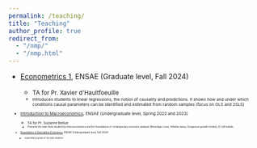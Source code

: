 ```yaml
---
permalink: /teaching/
title: "Teaching"
author_profile: true
redirect_from: 
  - "/nmp/"
  - "/nmp.html"
---
```



- [Econometrics 1](https://www.ensae.fr/en/courses/145), ENSAE (Graduate level, Fall 2024)
  - <small>TA for Pr. Xavier d'Haultfoeuille<small> 
  - <small>Introduces students to linear regressions, the notion of causality and predictions. It shows how and under which conditions causal parameters can be identified and estimated from random samples (focus on OLS and 2SLS)<small>
  
- [Introduction to Macroeconomics](https://www.ensae.fr/en/courses/2), ENSAE (Undergraduate level, Spring 2022 and 2023)
  - <small>TA for Pr. Suzanne Bellue<small>
  - <small>Presents the main facts studied by macroeconomics and the foundations of contemporary economic analysis (Beveridge curve, Inflation taxes, Exogenous growth models, IS-LM model)<small>
  
- [Dissertation in Descriptive Economics](https://www.ensae.fr/en/courses/42), ENSAE (Undergraduate level, Fall 2024)
  - <small>Supervising a group of 3rd-year students<small>
  
  
